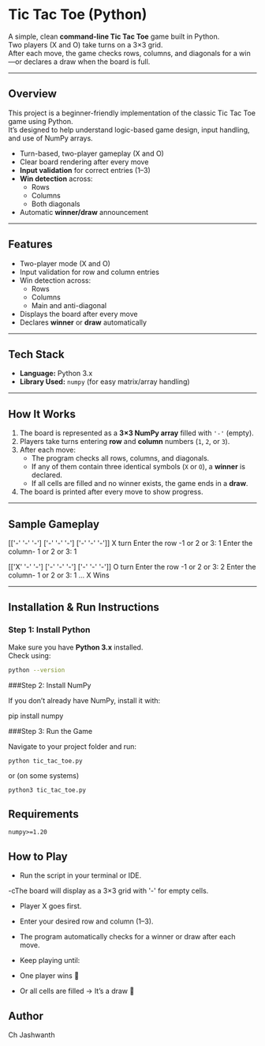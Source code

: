 # Tic Tac Toe (Python)

A simple, clean **command-line Tic Tac Toe** game built in Python.  
Two players (X and O) take turns on a 3×3 grid.  
After each move, the game checks rows, columns, and diagonals for a win—or declares a draw when the board is full.

---

## Overview

This project is a beginner-friendly implementation of the classic Tic Tac Toe game using Python.  
It’s designed to help understand logic-based game design, input handling, and use of NumPy arrays.

- Turn-based, two-player gameplay (X and O)
- Clear board rendering after every move
- **Input validation** for correct entries (1–3)
- **Win detection** across:
  - Rows  
  - Columns  
  - Both diagonals  
- Automatic **winner/draw** announcement

---

## Features

- Two-player mode (X and O)  
- Input validation for row and column entries  
- Win detection across:
  - Rows  
  - Columns  
  - Main and anti-diagonal  
- Displays the board after every move  
- Declares **winner** or **draw** automatically  

---

## Tech Stack

- **Language:** Python 3.x  
- **Library Used:** `numpy` (for easy matrix/array handling)

---

## How It Works

1. The board is represented as a **3×3 NumPy array** filled with `'-'` (empty).
2. Players take turns entering **row** and **column** numbers (`1`, `2`, or `3`).
3. After each move:
   - The program checks all rows, columns, and diagonals.
   - If any of them contain three identical symbols (`X` or `O`), a **winner** is declared.
   - If all cells are filled and no winner exists, the game ends in a **draw**.
4. The board is printed after every move to show progress.

---

## Sample Gameplay
[['-' '-' '-']
['-' '-' '-']
['-' '-' '-']]
X turn
Enter the row -1 or 2 or 3: 1
Enter the column- 1 or 2 or 3: 1

[['X' '-' '-']
['-' '-' '-']
['-' '-' '-']]
O turn
Enter the row -1 or 2 or 3: 2
Enter the column- 1 or 2 or 3: 1
...
X Wins


---

## Installation & Run Instructions

### Step 1: Install Python
Make sure you have **Python 3.x** installed.  
Check using:
```bash
python --version
```
###Step 2: Install NumPy

If you don’t already have NumPy, install it with:

pip install numpy

###Step 3: Run the Game

Navigate to your project folder and run:
```
python tic_tac_toe.py

```
or (on some systems)
```
python3 tic_tac_toe.py
```

## Requirements 
```
numpy>=1.20
```

## How to Play

- Run the script in your terminal or IDE.

-cThe board will display as a 3×3 grid with '-' for empty cells.

- Player X goes first.

- Enter your desired row and column (1–3).

- The program automatically checks for a winner or draw after each move.

- Keep playing until:

- One player wins 🎉

- Or all cells are filled → It’s a draw 🤝

## Author
Ch Jashwanth 
